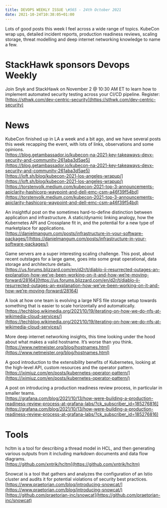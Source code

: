 ```yaml
---
title: DEVOPS WEEKLY ISSUE \#565 - 24th October 2021 
date: 2021-10-24T10:38:05+01:00
---
```


Lots of good posts this week I feel across a wide range of topics. KubeCon wrap ups, detailed incident reports, production readiness reviews, scaling storage, threat modelling and deep internet networking knowledge to name a few.


StackHawk sponsors Devops Weekly
============================

Join Snyk and StackHawk on November 2 @ 10:30 AM ET to learn how to implement automated security testing across your CI/CD pipeline. Register:
<br>[https://sthwk.com/dev-centric-security](https://sthwk.com/dev-centric-security)


News
====

KubeCon finished up in LA a week and a bit ago, and we have several posts this week recapping the event, with lots of links, observations and some opinions.
<br>[https://blog.getambassador.io/kubecon-na-2021-key-takeaways-devx-security-and-community-261aba3d5ae5](https://blog.getambassador.io/kubecon-na-2021-key-takeaways-devx-security-and-community-261aba3d5ae5)
<br>[https://loft.sh/blog/kubecon-2021-los-angeles-wrapup/](https://loft.sh/blog/kubecon-2021-los-angeles-wrapup/)
<br>[https://torstenvolk.medium.com/kubecon-2021-top-3-announcements-apiclarity-hashicorp-waypoint-and-dell-emc-csm-a46f39f54bd](https://torstenvolk.medium.com/kubecon-2021-top-3-announcements-apiclarity-hashicorp-waypoint-and-dell-emc-csm-a46f39f54bd)


An insightful post on the sometimes hard-to-define distinction between application and infrastructure. A static/dynamic linking analogy, how the Kubernetes API and Crossplane fit in, and the potential for a new type of marketplace for applications.
<br>[https://danielmangum.com/posts/infrastructure-in-your-software-packages/](https://danielmangum.com/posts/infrastructure-in-your-software-packages/)


Game servers are a super interesting scaling challenge. This post, about recent outstages for a large game, goes into some great operational, data storage and architecture details.
<br>[https://us.forums.blizzard.com/en/d2r/t/diablo-ii-resurrected-outages-an-explanation-how-we’ve-been-working-on-it-and-how-we’re-moving-forward/28164](https://us.forums.blizzard.com/en/d2r/t/diablo-ii-resurrected-outages-an-explanation-how-we’ve-been-working-on-it-and-how-we’re-moving-forward/28164)


A look at how one team is evolving a large NFS file storage setup towards something that is easier to scale horizontally and automatically.
<br>[https://techblog.wikimedia.org/2021/10/19/iterating-on-how-we-do-nfs-at-wikimedia-cloud-services/](https://techblog.wikimedia.org/2021/10/19/iterating-on-how-we-do-nfs-at-wikimedia-cloud-services/)


More deep internet networking insights, this time looking under the hood about what makes a valid hostname. It’s worse than you think.
<br>[https://www.netmeister.org/blog/hostnames.html](https://www.netmeister.org/blog/hostnames.html)


A good introduction to the extensibility benefits of Kubernetes, looking at the high-level API, custom resources and the operator pattern.
<br>[https://iximiuz.com/en/posts/kubernetes-operator-pattern/](https://iximiuz.com/en/posts/kubernetes-operator-pattern/)


A post on introducing a production readiness review process, in particular in smaller teams.
<br>[https://grafana.com/blog/2021/10/13/how-were-building-a-production-readiness-review-process-at-grafana-labs/?ck_subscriber_id=185276816](https://grafana.com/blog/2021/10/13/how-were-building-a-production-readiness-review-process-at-grafana-labs/?ck_subscriber_id=185276816)


Tools
=====

hcltm is a tool for describing a thread model in HCL, and then generating various outputs from it including markdown documents and data flow diagrams.
<br>[https://github.com/xntrik/hcltm](https://github.com/xntrik/hcltm)


Snowcat is a tool that gathers and analyzes the configuration of an Istio cluster and audits it for potential violations of security best practices.
<br>[https://www.praetorian.com/blog/introducing-snowcat/](https://www.praetorian.com/blog/introducing-snowcat/)
<br>[https://github.com/praetorian-inc/snowcat](https://github.com/praetorian-inc/snowcat)




